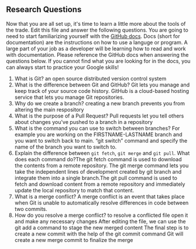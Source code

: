 ## Research Questions 

Now that you are all set up, it's time to learn a little more about the tools of the trade. Edit this file and answer the following questions. You are going to need to start familiarizing yourself with the [GitHub docs](https://docs.github.com/en). Docs (short for documentation) are the instructions on how to use a languge or program. A large part of your job as a developer will be learning how to read and work with documentation. Please reference the GitHub docs when answering the questions below. If you cannot find what you are looking for in the docs, you can always start to practice your Google skills!

1. What is Git? an open source distributed version control system 
2. What is the difference between Git and GitHub? Git lets you manage and keep track of your source code history. GitHub is a cloud-based hosting service that lets you manage Git repositories.
3. Why do we create a branch? creating a new branch prevents you from altering the main respository 
4. What is the purpose of a Pull Request? Pull requests let you tell others about changes you've pushed to a branch in a repository
5. What is the command you can use to switch between branches? For example you are working on the FIRSTNAME-LASTNAME branch and you want to switch back to main. “git switch” command and specify the name of the branch you want to switch to.
6. Explain the difference between `git fetch`, `git merge` and `git pull`. What does each command do?The git fetch command is used to download the contents from a remote repository. The git merge command lets you take the independent lines of development created by git branch and integrate them into a single branch.The git pull command is used to fetch and download content from a remote repository and immediately update the local repository to match that content. 
7. What is a merge conflict? A merge conflict is an event that takes place when Git is unable to automatically resolve differences in code between two commits.
8. How do you resolve a merge conflict? to resolve a conflicted file open it and make any necessary changes
After editing the file, we can use the git add a command to stage the new merged content
The final step is to create a new commit with the help of the git commit command
Git will create a new merge commit to finalize the merge
